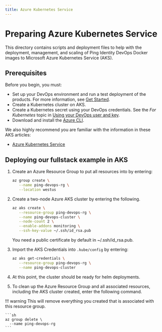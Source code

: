 ```yaml
---
title: Azure Kubernetes Service
---
```

# Preparing Azure Kubernetes Service

This directory contains scripts and deployment files to help with the deployment, management, and scaling of Ping Identity DevOps Docker images to Microsoft Azure Kubernetes Service (AKS).

## Prerequisites
Before you begin, you must:

* Set up your DevOps environment and run a test deployment of the products. For more information, see [Get Started](../get-started/introduction.md).
* Create a Kubernetes cluster on AKS.
* Create a Kubernetes secret using your DevOps credentials. See the *For Kubernetes* topic in [Using your DevOps user and key](../how-to/devopsUserKey.md).
* Download and install the [Azure CLI](https://docs.microsoft.com/cli/azure/install-azure-cli).

We also highly recommend you are familiar with the information in these AKS articles:

* [Azure Kubernetes Service](https://docs.microsoft.com/en-us/azure/aks/intro-kubernetes)

## Deploying our fullstack example in AKS

1. Create an Azure Resource Group to put all resources into by entering:

      ```sh
      az group create \
         --name ping-devops-rg \
         --location westus
      ```

1. Create a two-node Azure AKS cluster by entering the following.

      ```sh
      az aks create \
         --resource-group ping-devops-rg \
         --name ping-devops-cluster \
         --node-count 2 \
         --enable-addons monitoring \
         --ssh-key-value ~/.ssh/id_rsa.pub
      ```

      You need a public certificate by default in ~/.ssh/id_rsa.pub.

1. Import the AKS Credentials into `.kube/config` by entering:

      ```sh
      az aks get-credentials \
         --resource-group ping-devops-rg \
         --name ping-devops-cluster
      ```

1. At this point, the cluster should be ready for helm deployments.

1. To clean up the Azure Resource Group and all associated resources, including the AKS cluster created, enter the following command.

!!! warning
    This will remove everything you created that is associated with this resource group.

    ```sh
    az group delete \
      --name ping-devops-rg
    ```
